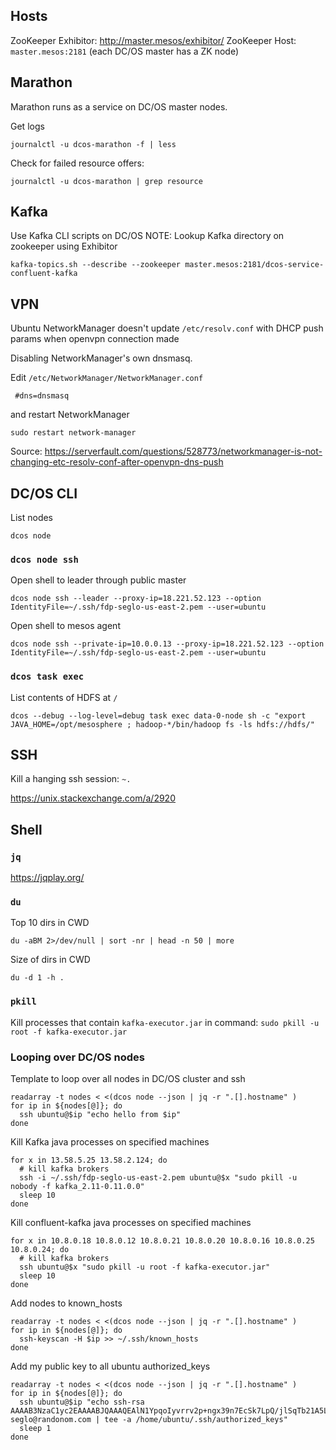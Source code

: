 ## Hosts

ZooKeeper Exhibitor: http://master.mesos/exhibitor/
ZooKeeper Host: `master.mesos:2181` (each DC/OS master has a ZK node)

## Marathon

Marathon runs as a service on DC/OS master nodes.

Get logs

`journalctl -u dcos-marathon -f | less`

Check for failed resource offers:

`journalctl -u dcos-marathon | grep resource`

## Kafka

Use Kafka CLI scripts on DC/OS
NOTE: Lookup Kafka directory on zookeeper using Exhibitor

`kafka-topics.sh --describe --zookeeper master.mesos:2181/dcos-service-confluent-kafka`
## VPN

Ubuntu NetworkManager doesn't update `/etc/resolv.conf` with DHCP push params when openvpn connection made

Disabling NetworkManager's own dnsmasq.

Edit `/etc/NetworkManager/NetworkManager.conf`

     #dns=dnsmasq

and restart NetworkManager

    sudo restart network-manager

Source:
https://serverfault.com/questions/528773/networkmanager-is-not-changing-etc-resolv-conf-after-openvpn-dns-push


## DC/OS CLI

List nodes

`dcos node`

### `dcos node ssh`

Open shell to leader through public master

`dcos node ssh --leader --proxy-ip=18.221.52.123 --option IdentityFile=~/.ssh/fdp-seglo-us-east-2.pem --user=ubuntu`

Open shell to mesos agent

`dcos node ssh --private-ip=10.0.0.13 --proxy-ip=18.221.52.123 --option IdentityFile=~/.ssh/fdp-seglo-us-east-2.pem --user=ubuntu`

### `dcos task exec`

List contents of HDFS at `/`

`dcos --debug --log-level=debug task exec data-0-node sh -c "export JAVA_HOME=/opt/mesosphere ; hadoop-*/bin/hadoop fs -ls hdfs://hdfs/"`


## SSH

Kill a hanging ssh session: `~.`

https://unix.stackexchange.com/a/2920

## Shell

### `jq`

https://jqplay.org/

### `du`

Top 10 dirs in CWD

`du -aBM 2>/dev/null | sort -nr | head -n 50 | more`

Size of dirs in CWD

`du -d 1 -h .`

### `pkill`

Kill processes that contain `kafka-executor.jar` in command: `sudo pkill -u root -f kafka-executor.jar`

### Looping over DC/OS nodes

Template to loop over all nodes in DC/OS cluster and ssh

```
readarray -t nodes < <(dcos node --json | jq -r ".[].hostname" )
for ip in ${nodes[@]}; do
  ssh ubuntu@$ip "echo hello from $ip"
done
```

Kill Kafka java processes on specified machines

```
for x in 13.58.5.25 13.58.2.124; do
  # kill kafka brokers
  ssh -i ~/.ssh/fdp-seglo-us-east-2.pem ubuntu@$x "sudo pkill -u nobody -f kafka_2.11-0.11.0.0"
  sleep 10
done
```

Kill confluent-kafka java processes on specified machines

```
for x in 10.8.0.18 10.8.0.12 10.8.0.21 10.8.0.20 10.8.0.16 10.8.0.25 10.8.0.24; do
  # kill kafka brokers
  ssh ubuntu@$x "sudo pkill -u root -f kafka-executor.jar"
  sleep 10
done
```
Add nodes to known_hosts
```
readarray -t nodes < <(dcos node --json | jq -r ".[].hostname" )
for ip in ${nodes[@]}; do
  ssh-keyscan -H $ip >> ~/.ssh/known_hosts
done
```

Add my public key to all ubuntu authorized_keys

```
readarray -t nodes < <(dcos node --json | jq -r ".[].hostname" )
for ip in ${nodes[@]}; do
  ssh ubuntu@$ip "echo ssh-rsa AAAAB3NzaC1yc2EAAAABJQAAAQEAlN1YpqoIyvrrv2p+ngx39n7EcSk7LpQ/jlSqTb21A5LAwOOQZGB1KPtEXCiek262eMuzpLRqrxBjOP4yqrJxpn9Rj4ZrXdGKu/ddxnnjQHu3/LpMUtr2v4LEgMsWzQWTEnPkIMTZbupVCv/+osJH9Grs4soxm5pXa/6+FClbldWIQoFfli9BaQ//0T2GXg15pXFCprMcEzw+PrtguN5mffFgTtS3G2SsEvjQZPiCu7K0yv4Cxzhu1VqgGZV4QNuUkUBPWIGnxEXvqESXErqcOpLSYslaDvYa6Sn720VRD0fM0LqL/2KSxSx4STXujk9Wzg20VQ3QA5cIIugUiwvBzw== seglo@randonom.com | tee -a /home/ubuntu/.ssh/authorized_keys"
  sleep 1
done
```
